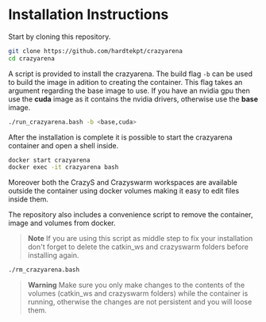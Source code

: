 # Installation Instructions

Start by cloning this repository.

```bash
git clone https://github.com/hardtekpt/crazyarena
cd crazyarena
```

A script is provided to install the crazyarena. The build flag ```-b``` can be used to build the image in adition to creating the container. This flag takes an argument regarding the base image to use. If you have an nvidia gpu then use the **cuda** image as it contains the nvidia drivers, otherwise use the **base** image.

```bash
./run_crazyarena.bash -b <base,cuda>
```

After the installation is complete it is possible to start the crazyarena container and open a shell inside. 

```bash
docker start crazyarena
docker exec -it crazyarena bash
```

Moreover both the CrazyS and Crazyswarm workspaces are available outside the container using docker volumes making it easy to edit files inside them.

The repository also includes a convenience script to remove the container, image and volumes from docker. 

> **Note** 
> If you are using this script as middle step to fix your installation don't forget to delete the catkin_ws and crazyswarm folders before installing again.

```bash
./rm_crazyarena.bash
```

> **Warning**
> Make sure you only make changes to the contents of the volumes (catkin_ws and crazyswarm folders) while the container is running, otherwise the changes are not persistent and you will loose them.